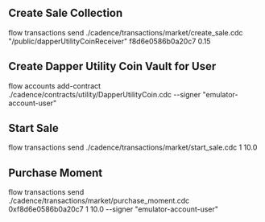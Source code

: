 ## Create Sale Collection

flow transactions send ./cadence/transactions/market/create_sale.cdc "/public/dapperUtilityCoinReceiver" f8d6e0586b0a20c7 0.15

## Create Dapper Utility Coin Vault for User

flow accounts add-contract ./cadence/contracts/utility/DapperUtilityCoin.cdc --signer "emulator-account-user"

## Start Sale

flow transactions send ./cadence/transactions/market/start_sale.cdc 1 10.0

## Purchase Moment

flow transactions send ./cadence/transactions/market/purchase_moment.cdc 0xf8d6e0586b0a20c7 1 10.0 --signer "emulator-account-user"